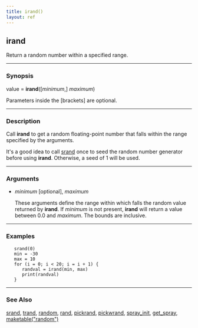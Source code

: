```yaml
---
title: irand()
layout: ref
---
```


## irand

Return a random number within a specified range.

-----

### Synopsis

value = **irand**(\[*minimum*,\] *maximum*)

Parameters inside the \[brackets\] are optional.

-----

### Description

Call **irand** to get a random floating-point number that falls within the
range specified by the arguments.

It's a good idea to call [srand](srand.html) once to seed the random
number generator before using **irand**. Otherwise, a seed of 1 will be
used.

-----

### Arguments

  - *minimum* \[optional\], *maximum*  
      
    These arguments define the range within which falls the random value
    returned by **irand**. If *minimum* is not present, **irand** will
    return a value between 0.0 and *maximum*. The bounds are inclusive.

-----

### Examples

``` 
   srand(0)
   min = -30
   max = 10
   for (i = 0; i < 20; i = i + 1) {
      randval = irand(min, max)
      print(randval)
   }
```

-----

### See Also

[srand](srand.html), [trand](trand.html), [random](random.html),
[rand](rand.html), [pickrand](pickrand.html),
[pickwrand](pickwrand.html), [spray\_init](spray_init.html),
[get\_spray](get_spray.html),
[maketable("random")](maketable.html#random)
